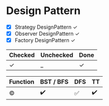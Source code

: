 # Design Pattern #

- [X] Strategy DesignPattern &check;
- [X] Observer DesignPattern &check;
- [X] Factory  DesignPattern &check;

|Checked|Unchecked|Done
|---|---|---|
|&check;|_|&check;|

Function | BST / BFS | DFS | TT
:------------ | :-------------| :-------------| :-------------
&copy; | :heavy_check_mark: |  :white_check_mark: | :heavy_check_mark: